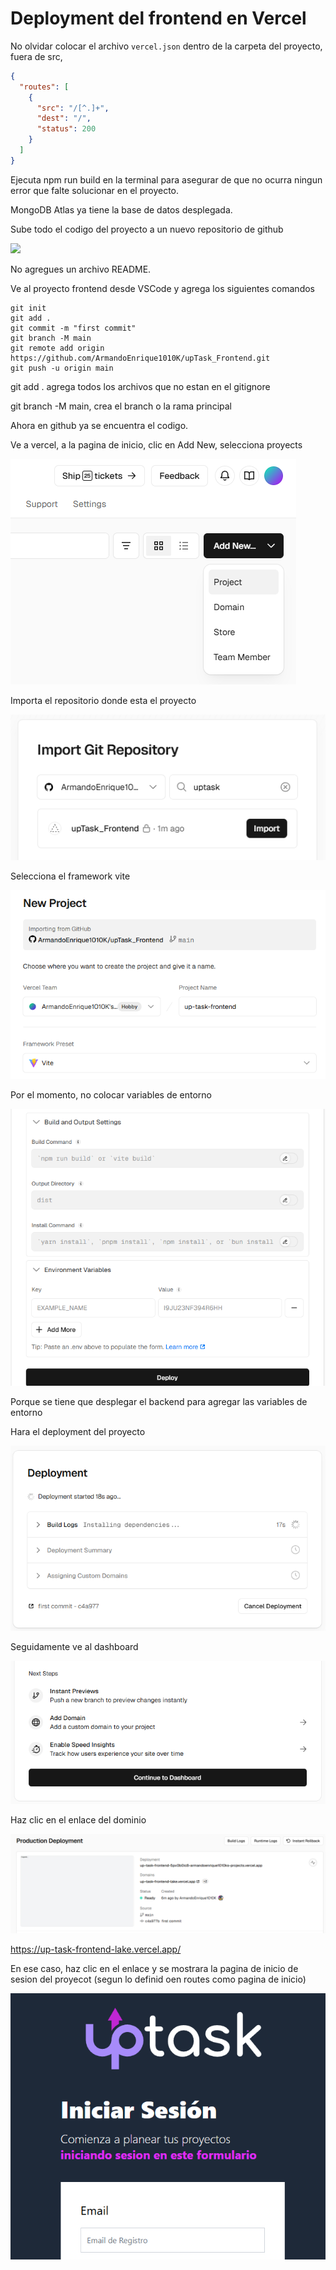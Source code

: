 # Deployment del frontend en Vercel

No olvidar colocar el archivo `vercel.json` dentro de la carpeta del proyecto, fuera de src,

```json
{
  "routes": [
    {
      "src": "/[^.]+",
      "dest": "/",
      "status": 200
    }
  ]
}
```

Ejecuta npm run build en la terminal para asegurar de que no ocurra ningun error que falte solucionar en el proyecto.

MongoDB Atlas ya tiene la base de datos desplegada.

Sube todo el codigo del proyecto a un nuevo repositorio de github

![](C:\Users\USER\Desktop\ArmandoEnrique1010K\APUNTES-PROGRAMACION-CERTUS-UDEMY-ETC\2025-06-15-12-20-46-image.png)

No agregues un archivo README.

Ve al proyecto frontend desde VSCode y agrega los siguientes comandos

```shell
git init
git add .
git commit -m "first commit"
git branch -M main
git remote add origin https://github.com/ArmandoEnrique1010K/upTask_Frontend.git
git push -u origin main
```

git add . agrega todos los archivos que no estan en el gitignore

git branch -M main, crea el branch o la rama principal

Ahora en github ya se encuentra el codigo.

Ve a vercel, a la pagina de inicio, clic en Add New, selecciona proyects

![](assets/2025-06-15-12-26-50-image.png)

Importa el repositorio donde esta el proyecto

![](assets/2025-06-15-12-27-32-image.png)

Selecciona el framework vite

![](assets/2025-06-15-12-28-27-image.png)

Por el momento, no colocar variables de entorno

![](assets/2025-06-15-12-28-43-image.png)

Porque se tiene que desplegar el backend para agregar las variables de entorno

Hara el deployment del proyecto

![](assets/2025-06-15-12-29-37-image.png)

Seguidamente ve al dashboard

![](assets/2025-06-15-12-36-06-image.png)

Haz clic en el enlace del dominio

![](assets/2025-06-15-12-36-30-image.png)

https://up-task-frontend-lake.vercel.app/



En ese caso, haz clic en el enlace y se mostrara la pagina de inicio de sesion del proyecot (segun lo definid oen routes como pagina de inicio)

![](assets/2025-06-15-12-43-20-image.png)
